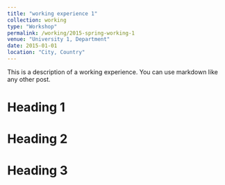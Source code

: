 ```yaml
---
title: "working experience 1"
collection: working
type: "Workshop"
permalink: /working/2015-spring-working-1
venue: "University 1, Department"
date: 2015-01-01
location: "City, Country"
---
```


This is a description of a working experience. You can use markdown like any other post.

Heading 1
======

Heading 2
======

Heading 3
======
